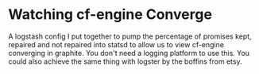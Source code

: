 Watching cf-engine Converge
=========================

A logstash config I put together to pump the percentage of promises kept, repaired and not repaired into statsd to allow us to view cf-engine converging in graphite.  You don't need a logging platform to use this.  You could also achieve the same thing with logster by the boffins from etsy.

